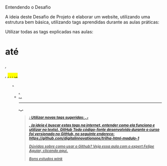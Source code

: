 Entendendo o Desafio
 
A ideia deste Desafio de Projeto é elaborar um website, utilizando uma estrutura bem básica, utilizando tags aprendidas durante as aulas práticas:
 
Utilizar todas as tags explicadas nas aulas: <h1> até <h6>, <p>, <mark>, <small>, <i>, <u>, <strong>, <ol>, <ul>, <li>, <a>, <hr>, <sub>, <sup>, <blockquote>;
Utilizar novas tags sugeridas: <font>, <del>, <p>, <abbr> (a ideia é buscar estas tags na internet, entender como ela funciona e utilizar no texto).
GitHub
Todo código-fonte desenvolvido durante o curso foi versionado no GitHub, no seguinte endereço:
https://github.com/digitalinnovationone/trilha-html-modulo-1
 
Dúvidas sobre como usar o Github?
Veja essa aula com o expert Felipe Aguiar, clicando aqui.
 
Bons estudos wink
 
